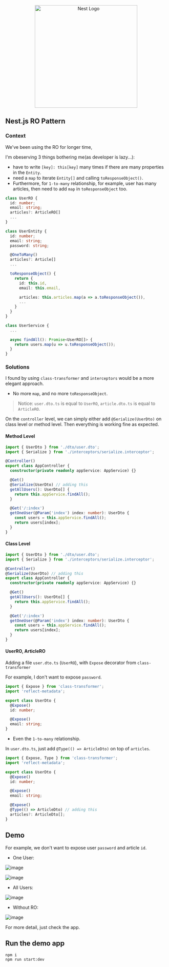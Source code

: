 <p align="center">
  <a href="http://nestjs.com/" target="blank"><img src="https://nestjs.com/img/logo_text.svg" width="320" alt="Nest Logo" /></a>
</p>

## Nest.js RO Pattern

### Context

We've been using the RO for longer time,

I'm obeserving 3 things bothering me(as developer is lazy...):
- have to write `[key]: this[key]` many times if there are many properties in the `Entity`.
- need a `map` to iterate `Entity[]` and calling `toResponseObject()`.
- Furthermore, for `1-to-many` relationship, for example, user has many articles, then need to add `map` in `toResponseObject` too.

```ts
class UserRO {
  id: number;
  email: string;
  articles?: ArticleRO[]
  ...
}

class UserEntity {
  id: number;
  email: string;
  password: string;

  @OneToMany()
  articles?: Article[]
  ...

  toResponseObject() {
    return {
      id: this.id,
      email: this.email,

      articles: this.articles.map(a => a.toResponseObject()),
      ...
    }
  }
}

class UserService {
  ...

  async findAll(): Promise<UserRO[]> {
    return users.map(u => u.toResponseObject());
  }
}
```


### Solutions

I found by using `class-transformer` and `interceptors` would be a more elegant approach.

- No more `map`, and no more `toResponseObject`.

> Notice: `user.dto.ts` is equal to `UserRO`, `article.dto.ts` is equal to `ArticleRO`.

On the `controller` level, we can simply either add `@Serialize(UserDto)` on class level or method level.
Then everything is working fine as expected.

#### Method Level
```ts
import { UserDto } from './dto/user.dto';
import { Serialize } from './interceptors/serialize.interceptor';

@Controller()
export class AppController {
  constructor(private readonly appService: AppService) {}

  @Get()
  @Serialize(UserDto) // adding this
  getAllUsers(): UserDto[] {
    return this.appService.findAll();
  }

  @Get('/:index')
  getOneUser(@Param('index') index: number): UserDto {
    const users = this.appService.findAll();
    return users[index];
  }
}


```

#### Class Level
```ts
import { UserDto } from './dto/user.dto';
import { Serialize } from './interceptors/serialize.interceptor';

@Controller()
@Serialize(UserDto) // adding this
export class AppController {
  constructor(private readonly appService: AppService) {}

  @Get()
  getAllUsers(): UserDto[] {
    return this.appService.findAll();
  }

  @Get('/:index')
  getOneUser(@Param('index') index: number): UserDto {
    const users = this.appService.findAll();
    return users[index];
  }
}


```

#### UserRO, ArticleRO

Adding a file `user.dto.ts` (`UserRO`), with `Expose` decorator from `class-transformer`

For example, I don't want to expose `password`.

```ts
import { Expose } from 'class-transformer';
import 'reflect-metadata';

export class UserDto {
  @Expose()
  id: number;

  @Expose()
  email: string;
}

```


- Even the `1-to-many` relationship.

In `user.dto.ts`, just add `@Type(() => ArticleDto)` on top of `articles`.

```ts
import { Expose, Type } from 'class-transformer';
import 'reflect-metadata';

export class UserDto {
  @Expose()
  id: number;

  @Expose()
  email: string;

  @Expose()
  @Type(() => ArticleDto) // adding this
  articles?: ArticleDto[];
}

```

## Demo

For example, we don't want to expose user `password` and article `id`.

- One User:

![image](https://user-images.githubusercontent.com/31360789/130118252-57c50ebd-f657-4db5-8130-3893b5e9a11e.png)

![image](https://user-images.githubusercontent.com/31360789/130118333-6d91e44b-76d2-4033-a547-085aba844499.png)

- All Users: 

![image](https://user-images.githubusercontent.com/31360789/130118407-afc1d417-e003-4261-8110-5156a981a698.png)

- Without RO:

![image](https://user-images.githubusercontent.com/31360789/130120104-b7c06396-05c7-446d-aa89-14112aa83f3d.png)


For more detail, just check the app. 

## Run the demo app

```
npm i
npm run start:dev
```
